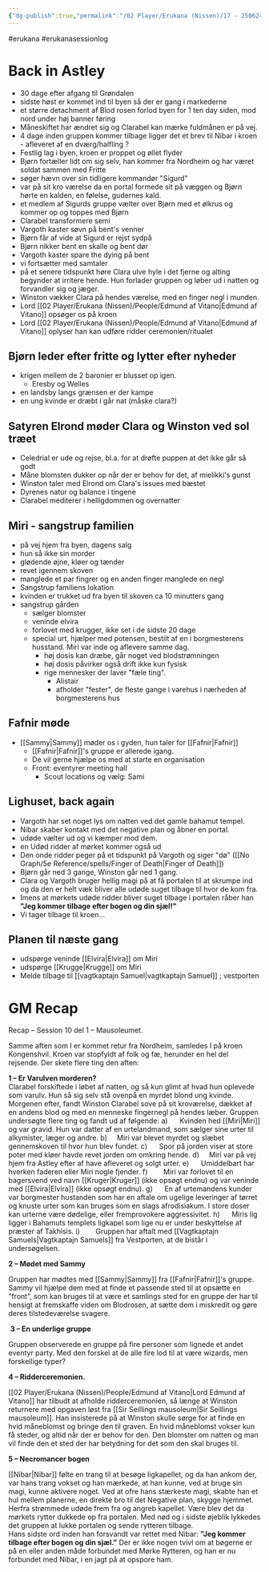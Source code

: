 ```yaml
---
{"dg-publish":true,"permalink":"/02 Player/Erukana (Nissen)/17 - 250624 - Changer of time - nissen - 13/"}
---
```


#erukana #erukanasessionlog 

# Back in Astley 
- 30 dage efter afgang til Grøndalen 
- sidste høst er kommet ind til byen så der er gang i markederne
- et større detachment af Blod rosen forlod byen for 1 ten day siden, mod nord under høj banner føring
- Måneskiftet har ændret sig og Clarabel kan mærke fuldmånen er på vej. 
- 4 dage inden gruppen kommer tilbage ligger det et brev til Nibar i kroen - afleveret af en dværg/halfling ? 
- Festlig lag i byen, kroen er proppet og øllet flyder 
- Bjørn fortæller lidt om sig selv, han kommer fra Nordheim og har været soldat sammen med Fritte 
- søger hævn over sin tidligere kommandør "Sigurd"
- var på sit kro værelse da en portal formede sit på væggen og Bjørn hørte en kalden, en følelse, gudernes kald. 
- et medlem af Sigurds gruppe vælter over Bjørn med et ølkrus og kommer op og toppes med Bjørn 
- Clarabel transformere semi 
- Vargoth kaster søvn på bent's venner 
- Bjørn får af vide at Sigurd er rejst sydpå 
- Bjørn nikker bent en skalle og bent dør 
- Vargoth kaster spare the dying på bent 
- vi fortsætter med samtaler 
- på et senere tidspunkt høre Clara ulve hyle i det fjerne og alting begynder at irritere hende. Hun forlader gruppen og løber ud i natten og forvandler sig og jæger.
- Winston vækker Clara på hendes værelse, med en finger negl i munden. 
- Lord [[02 Player/Erukana (Nissen)/People/Edmund af Vitano\|Edmund af Vitano]] opsøger os på kroen 
- Lord [[02 Player/Erukana (Nissen)/People/Edmund af Vitano\|Edmund af Vitano]] oplyser han kan udføre ridder ceremonien/ritualet 
## Bjørn leder efter fritte og lytter efter nyheder
- krigen mellem de 2 baronier er blusset op igen. 
	- Eresby og Welles  
- en landsby langs grænsen er der kampe
- en ung kvinde er dræbt i går nat (måske clara?) 
## Satyren Elrond møder Clara og Winston ved sol træet
- Celedrial er ude og rejse, bl.a. for at drøfte puppen at det ikke går så godt 
- Måne blomsten dukker op når der er behov for det, af mielikki's gunst 
- Winston taler med Elrond om Clara's issues med bæstet 
- Dyrenes natur og balance i tingene 
- Clarabel mediterer i helligdommen og overnatter 
## Miri - sangstrup familien 
- på vej hjem fra byen, dagens salg 
- hun så ikke sin morder 
- glødende øjne, kløer og tænder 
- revet igennem skoven 
- manglede et par fingrer og en anden finger manglede en negl 
- Sangstrup familiens lokation 
- kvinden er trukket ud fra byen til skoven ca 10 minutters gang 
- sangstrup gården 
	- sælger blomster
	- veninde elvira 
	- forlovet med krugger, ikke set i de sidste 20 dage 
	- special urt, hjælper med potensen, bestilt af en i borgmesterens husstand. Miri var inde og aflevere samme dag. 
		- høj dosis kan dræbe, går noget ved blodstrømningen
		- høj dosis påvirker også drift ikke kun fysisk
		- rige mennesker der laver "fæle ting". 
			- Alistair 
			- afholder "fester", de fleste gange i varehus i nærheden af borgmesterens hus 
##  Fafnir møde 
- [[Sammy\|Sammy]]  møder os i gyden, hun taler for [[Fafnir\|Fafnir]]
	- [[Fafnir\|Fafnir]]'s gruppe er allerede igang.
	- De vil gerne hjælpe os med at starte en organisation
	- Front: eventyrer meeting hall 
		- Scout locations og vælg: Sami 
## Lighuset, back again 
- Vargoth har set noget lys om natten ved det gamle bahamut tempel. 
- Nibar skaber kontakt med det negative plan og åbner en portal. 
- udøde vælter ud og vi kæmper mod dem. 
- en Udød ridder af mørket kommer også ud
- Den onde ridder peger på et tidspunkt på Vargoth og siger "dø" ([[No Graph/5e Reference/spells/Finger of Death\|Finger of Death]])
- Bjørn går ned 3 gange, Winston går ned 1 gang.
- Clara og Vargoth bruger hellig magi på at få portalen til at skrumpe ind og da den er helt væk bliver alle udøde suget tilbage til hvor de kom fra. 
- Imens at mørkets udøde ridder bliver suget tilbage i portalen råber han **"Jeg kommer tilbage efter bogen og din sjæl!"**
- Vi tager tilbage til kroen... 

## Planen til næste gang 
- udspørge veninde [[Elvira\|Elvira]] om Miri 
- udspørge [[Krugge\|Krugge]] om Miri 
- Melde tilbage til [[vagtkaptajn Samuel\|vagtkaptajn Samuel]] ; vestporten 

# GM Recap 
Recap – Session 10 del 1 – Mausoleumet.

Samme aften som I er kommet retur fra Nordheim, samledes I på kroen Kongenshvil. Kroen var stopfyldt af folk og fæ, herunder en hel del rejsende. Der skete flere ting den aften:

**1 – Er Varulven morderen?**  
Clarabel forskiftede i løbet af natten, og så kun glimt af hvad hun oplevede som varulv. Hun så sig selv stå ovenpå en myrdet blond ung kvinde. Morgenen efter, fandt Winston Clarabel sove på sit kroværelse, dækket af en andens blod og med en menneske fingernegl på hendes læber.
Gruppen undersøgte flere ting og fandt ud af følgende:
a)      Kvinden hed [[Miri\|Miri]] og var gravid. Hun var datter af en urtelandmand, som sælger sine urter til alkymister, læger og andre.
b)     Miri var blevet myrdet og slæbet gennemskoven til hvor hun blev fundet.
c)      Spor på jorden viser at store poter med kløer havde revet jorden om omkring hende.
d)     Miri var på vej hjem fra Astley efter af have afleveret og solgt urter.
e)      Umiddelbart har hverken faderen eller Miri nogle fjender.
f)        Miri var forlovet til en bagersvend ved navn [[Kruger\|Kruger]] (ikke opsøgt endnu) og var veninde med [[Elvira\|Elvira]] (ikke opsøgt endnu).
g)      En af urtemandens kunder var borgmester hustanden som har en aftale om ugelige leveringer af tørret og knuste urter som kan bruges som en slags afrodisiakum. 
	I store doser kan urterne være dødelige, eller fremprovokere aggressivitet.
h)      Miris lig ligger i Bahamuts templets ligkapel som lige nu er under beskyttelse af præster af Takhisis.
i)        Gruppen har aftalt med [[Vagtkaptajn Samuels\|Vagtkaptajn Samuels]] fra Vestporten, at de bistår i undersøgelsen.

**2 – Mødet med Sammy**

Gruppen har mødtes med [[Sammy\|Sammy]] fra [[Fafnir\|Fafnir]]'s gruppe. Sammy vil hjælpe dem med at finde et passende sted til at opsætte en ”front”,
som kan bruges til at være et samlings sted for en gruppe der har til hensigt at fremskaffe viden om Blodrosen, at sætte dem i miskredit og gøre deres tilstedeværelse svagere.

 **3 – En underlige gruppe**

Gruppen observerede en gruppe på fire personer som lignede et andet eventyr party. 
Med den forskel at de alle fire lod til at være wizards, men forskellige typer?

**4 – Ridderceremonien.**

[[02 Player/Erukana (Nissen)/People/Edmund af Vitano\|Lord Edmund af Vitano]] har tilbudt at afholde ridderceremonien, så længe at Winston returnere med opgaven løst fra [[Sir Seillings mausoleum\|Sir Seillings mausoleum]]. Han insisterede på at Winston skulle sørge for at finde en hvid måneblomst og bringe den til graven.
En hvid måneblomst vokser kun få steder, og altid når der er behov for den. Den blomster om natten og man vil finde den et sted der har betydning for det som den skal bruges til.

**5 – Necromancer bogen**

[[Nibar\|Nibar]] følte en trang til at besøge ligkapellet, og da han ankom der, var hans trang vokset og han mærkede, at han kunne, ved at bruge sin magi, kunne aktivere noget. 
Ved at ofre hans stærkeste magi, skabte han et hul mellem planerne, en direkte bro til det Negative plan, skygge hjemmet. 
Herfra strømmede udøde frem fra og angreb kapellet. Være blev det da mørkets rytter dukkede op fra portalen. Med nød og i sidste øjeblik lykkedes det gruppen at lukke portalen og sende rytteren tilbage.  
Hans sidste ord inden han forsvandt var rettet med Nibar: **”Jeg kommer tilbage efter bogen og din sjæl.”**
Der er ikke nogen tvivl om at bøgerne er på en eller anden måde forbundet med Mørke Rytteren, og han er nu forbundet med Nibar, i en jagt på at opspore ham.
